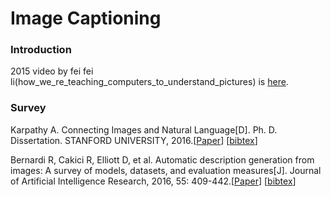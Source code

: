 # Image Captioning

### Introduction
2015 video by fei fei li(how_we_re_teaching_computers_to_understand_pictures) is [here](http://open.163.com/movie/2015/3/Q/R/MAKN9A24M_MAKN9QAQR.html).

### Survey
Karpathy A. Connecting Images and Natural Language\[D]. Ph. D. Dissertation. STANFORD UNIVERSITY, 2016.\[[Paper](https://pdfs.semanticscholar.org/6271/07c02c2df1366965f11678dd3c4fb14ac9b3.pdf)\] \[[bibtex](https://scholar.googleusercontent.com/scholar.bib?q=info:VR1XznnrzuYJ:scholar.google.com/&output=citation&scisig=AAGBfm0AAAAAW6G8xfFKclmtllYg5xbYngWpe0S9WlKH&scisf=4&ct=citation&cd=-1&hl=zh-CN)\]

Bernardi R, Cakici R, Elliott D, et al. Automatic description generation from images: A survey of models, datasets, and evaluation measures\[J]. Journal of Artificial Intelligence Research, 2016, 55: 409-442.\[[Paper]()\] \[[bibtex](https://scholar.googleusercontent.com/scholar.bib?q=info:67Rdm6tS2UwJ:scholar.google.com/&output=citation&scisig=AAGBfm0AAAAAW6G9Ob3yngtBFZhy56CJu86iZP6SBxva&scisf=4&ct=citation&cd=-1&hl=zh-CN)\]

